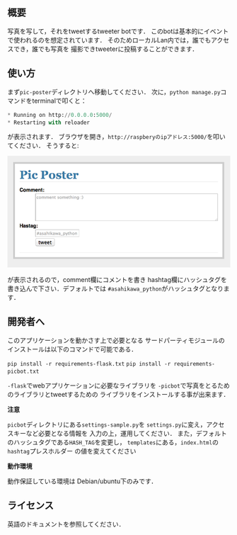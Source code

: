 概要
----
写真を写して，それをtweetするtweeter botです．
このbotは基本的にイベントで使われるのを想定されています．
そのためローカルLan内では，誰でもアクセスでき，誰でも写真を
撮影できtweeterに投稿することができます．

使い方
------
まず`pic-poster`ディレクトリへ移動してください．
次に，`python manage.py`コマンドをterminalで叩くと：

```python
* Running on http://0.0.0.0:5000/
* Restarting with reloader
```
が表示されます．
ブラウザを開き，`http://raspberyのipアドレス:5000/`を叩いてください．
そうすると:

![index](../img/index.png)

が表示されるので，comment欄にコメントを書き
hashtag欄にハッシュタグを書き込んで下さい．デフォルトでは
`#asahikawa_python`がハッシュタグとなります．

開発者へ
-------
このアプリケーションを動かさす上で必要となる
サードパーティモジュールのインストールは以下のコマンドで可能である．

```pip install -r requirements-flask.txt```
```pip install -r requirements-picbot.txt```

`-flask`でwebアプリケーションに必要なライブラリを
`-picbot`で写真をとるためのライブラリとtweetするための
ライブラリをインストールする事が出来ます．

**注意**

`picbot`ディレクトリにある`settings-sample.py`を
`settings.py`に変え，アクセスキーなど必要となる情報を
入力の上，運用してください．
また，デフォルトのハッシュタグである`HASH_TAG`を変更し，
`templates`にある，`index.html`の`hashtag`プレスホルダー
の値を変えてください

**動作環境**

動作保証している環境は
Debian/ubuntu下のみです．


ライセンス
-------
英語のドキュメントを参照してください．
